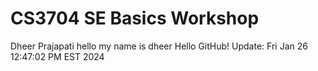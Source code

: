 # CS3704 SE Basics Workshop
Dheer Prajapati
hello my name is dheer
Hello GitHub!
 Update: Fri Jan 26 12:47:02 PM EST 2024
